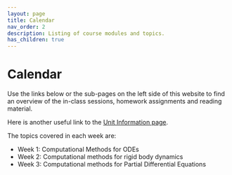 ```yaml
---
layout: page
title: Calendar
nav_order: 2
description: Listing of course modules and topics.
has_children: true
---
```

# Calendar

Use the links below or the sub-pages on the left side of this website to find an overview of the in-class sessions, homework assignments and reading material.

Here is another useful link to the [Unit Information page](info.md).

The topics covered in each week are:
- Week 1: Computational Methods for ODEs
- Week 2: Computational methods for rigid body dynamics
- Week 3: Computational methods for Partial Differential Equations

<!-- - Week 2:
- Week 3:
- Week 4:
- Week 5:
- Week 6:
- Week 7:
- Week 8: -->